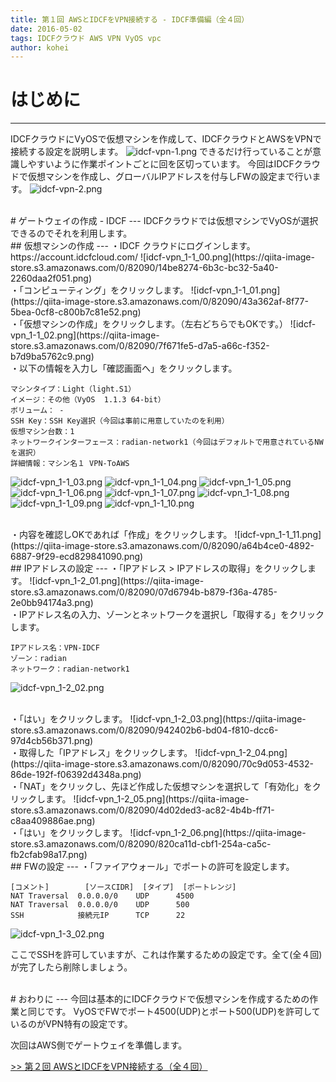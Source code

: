 ```yaml
---
title: 第１回 AWSとIDCFをVPN接続する - IDCF準備編（全４回）
date: 2016-05-02
tags: IDCFクラウド AWS VPN VyOS vpc 
author: kohei
---
```


# はじめに
---
IDCFクラウドにVyOSで仮想マシンを作成して、IDCFクラウドとAWSをVPNで接続する設定を説明します。
![idcf-vpn-1.png](https://qiita-image-store.s3.amazonaws.com/0/82090/9b15d672-f654-ab05-fb61-57cf8951b58e.png)
できるだけ行っていることが意識しやすいように作業ポイントごとに回を区切っています。
今回はIDCFクラウドで仮想マシンを作成し、グローバルIPアドレスを付与しFWの設定まで行います。
![idcf-vpn-2.png](https://qiita-image-store.s3.amazonaws.com/0/82090/903a6791-fb65-6fd3-5ecd-566c1a605c52.png)

<br>
# ゲートウェイの作成 - IDCF
---
IDCFクラウドでは仮想マシンでVyOSが選択できるのでそれを利用します。

<br>
## 仮想マシンの作成
---
・IDCF クラウドにログインします。
https://account.idcfcloud.com/
![idcf-vpn_1-1_00.png](https://qiita-image-store.s3.amazonaws.com/0/82090/14be8274-6b3c-bc32-5a40-2260daa2f051.png)

<br>
・「コンピューティング」をクリックします。
![idcf-vpn_1-1_01.png](https://qiita-image-store.s3.amazonaws.com/0/82090/43a362af-8f77-5bea-0cf8-c800b7c81e52.png)

<br>
・「仮想マシンの作成」をクリックします。（左右どちらでもOKです。）
![idcf-vpn_1-1_02.png](https://qiita-image-store.s3.amazonaws.com/0/82090/7f671fe5-d7a5-a66c-f352-b7d9ba5762c9.png)

<br>
・以下の情報を入力し「確認画面へ」をクリックします。

```text:今回の構成
マシンタイプ：Light（light.S1）
イメージ：その他（VyOS  1.1.3 64-bit）
ボリューム： -
SSH Key：SSH Key選択（今回は事前に用意していたのを利用）
仮想マシン台数：1
ネットワークインターフェース：radian-network1（今回はデフォルトで用意されているNWを選択）
詳細情報：マシン名１ VPN-ToAWS
```
![idcf-vpn_1-1_03.png](https://qiita-image-store.s3.amazonaws.com/0/82090/7e55e559-412e-9d0f-ca87-98c2b62e8e16.png)
![idcf-vpn_1-1_04.png](https://qiita-image-store.s3.amazonaws.com/0/82090/ae2d311f-62cb-c581-8ae2-63b7856eb8a0.png)
![idcf-vpn_1-1_05.png](https://qiita-image-store.s3.amazonaws.com/0/82090/be27ebf2-83f0-c239-2d23-3498f472958d.png)
![idcf-vpn_1-1_06.png](https://qiita-image-store.s3.amazonaws.com/0/82090/5c87f2c9-e073-7e61-bf83-019821763867.png)
![idcf-vpn_1-1_07.png](https://qiita-image-store.s3.amazonaws.com/0/82090/e2c47ce6-7fd8-9fcf-c779-c58193a27ef8.png)
![idcf-vpn_1-1_08.png](https://qiita-image-store.s3.amazonaws.com/0/82090/bf3cfa22-1e05-e24d-ce78-1fe15b58cf14.png)
![idcf-vpn_1-1_09.png](https://qiita-image-store.s3.amazonaws.com/0/82090/e86ed5a9-f660-a71d-2135-6f32f675215f.png)
![idcf-vpn_1-1_10.png](https://qiita-image-store.s3.amazonaws.com/0/82090/5d6a9ff8-9214-969e-efc1-b6cb8492ac0d.png)

<br>
・内容を確認しOKであれば「作成」をクリックします。
![idcf-vpn_1-1_11.png](https://qiita-image-store.s3.amazonaws.com/0/82090/a64b4ce0-4892-6887-9f29-ecd829841090.png)


<br>
## IPアドレスの設定
---
・「IPアドレス > IPアドレスの取得」をクリックします。
![idcf-vpn_1-2_01.png](https://qiita-image-store.s3.amazonaws.com/0/82090/07d6794b-b879-f36a-4785-2e0bb94174a3.png)

<br>
・IPアドレス名の入力、ゾーンとネットワークを選択し「取得する」をクリックします。

```text:内容
IPアドレス名：VPN-IDCF
ゾーン：radian
ネットワーク：radian-network1
```
![idcf-vpn_1-2_02.png](https://qiita-image-store.s3.amazonaws.com/0/82090/8645e217-5952-842e-1d63-f9654c9d8b69.png)

<br>
・「はい」をクリックします。
![idcf-vpn_1-2_03.png](https://qiita-image-store.s3.amazonaws.com/0/82090/942402b6-bd04-f810-dcc6-97d4cb56b371.png)

<br>
・取得した「IPアドレス」をクリックします。
![idcf-vpn_1-2_04.png](https://qiita-image-store.s3.amazonaws.com/0/82090/70c9d053-4532-86de-192f-f06392d4348a.png)

<br>
・「NAT」をクリックし、先ほど作成した仮想マシンを選択して「有効化」をクリックします。
![idcf-vpn_1-2_05.png](https://qiita-image-store.s3.amazonaws.com/0/82090/4d02ded3-ac82-4b4b-ff71-c8aa409886ae.png)

<br>
・「はい」をクリックします。
![idcf-vpn_1-2_06.png](https://qiita-image-store.s3.amazonaws.com/0/82090/820ca11d-cbf1-254a-ca5c-fb2cfab98a17.png)


<br>
## FWの設定
---
・「ファイアウォール」でポートの許可を設定します。

```text:許可内容
[コメント]        [ソースCIDR]  [タイプ]  [ポートレンジ]
NAT Traversal  0.0.0.0/0    UDP      4500
NAT Traversal  0.0.0.0/0    UDP      500
SSH            接続元IP      TCP      22
```
![idcf-vpn_1-3_02.png](https://qiita-image-store.s3.amazonaws.com/0/82090/2037ff02-908e-afe1-06de-fafa1f985985.png)

ここでSSHを許可していますが、これは作業するための設定です。全て(全４回)が完了したら削除しましょう。

<br>
# おわりに
---
今回は基本的にIDCFクラウドで仮想マシンを作成するための作業と同じです。
VyOSでFWでポート4500(UDP)とポート500(UDP)を許可しているのがVPN特有の設定です。

次回はAWS側でゲートウェイを準備します。

[>> 第２回 AWSとIDCFをVPN接続する（全４回）](http://qiita.com/kooohei/items/fbc6b32f5a70bf3cfa20)

